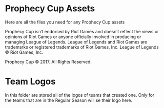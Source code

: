 # Prophecy Cup Assets

Here are all the files you need for any Prophecy Cup assets

Prophecy Cup isn’t endorsed by Riot Games and doesn’t reflect the views or opinions of Riot Games or anyone officially involved in producing or managing League of Legends. League of Legends and Riot Games are trademarks or registered trademarks of Riot Games, Inc. League of Legends © Riot Games, Inc.

Prophecy Cup © 2017. All Rights Reserved.

# Team Logos

In this folder are stored all of the logos of teams that created one. Only for the teams that are in the Regular Season will se their logo here.

